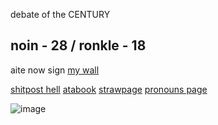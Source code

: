  debate of the CENTURY 
## noin - 28 / ronkle - 18

aite now sign [my wall](https://walloftext.co/27j) 


[shitpost hell](https://shitposthell.straw.page) [atabook](https://27j.atabook.org) [strawpage](https://27jay.straw.page) [pronouns page](https://pronouns.cc/@27jay) 



![image](https://github.com/user-attachments/assets/8fb0aa5b-e62d-43f3-9d12-dda38e86d191)


<!--
**27-jjay/27-jjay** is a ✨ _special_ ✨ repository because its `README.md` (this file) appears on your GitHub profile.

Here are some ideas to get you started:

- 🔭 I’m currently working on ...
- 🌱 I’m currently learning ...
- 👯 I’m looking to collaborate on ...
- 🤔 I’m looking for help with ...
- 💬 Ask me about ...
- 📫 How to reach me: ...
- 😄 Pronouns: ...
- ⚡ Fun fact: ...
-->
